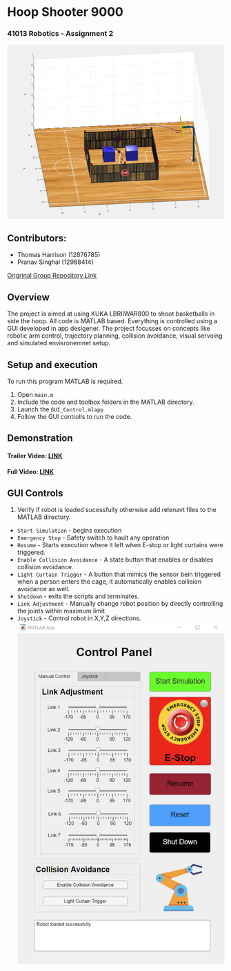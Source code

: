 # Hoop Shooter 9000 
### 41013 Robotics - Assignment 2 ###
![picture](Main.png)

## Contributors: ##
* Thomas Harrison (12876785) <br/>
* Pranav Singhal (12988414) <br/>

[Origrinal Group Repository Link](https://github.com/Pranavsinghal1/hoop-shooter-9000.git)

## Overview ##
The project is aimed at using KUKA LBRIIWAR800 to shoot basketballs in side the hoop. All code is MATLAB based. Everything is controlled using a GUI developed in app desigener. The project focusses on concepts like robotic arm control, trajectory planning, collision avoidance, visual servoing and simulated envisronemnet setup.

## Setup and execution ##
To run this program MATLAB is required.
1. Open ```main.m```
2. Include the code and toolbox folders in the MATLAB directory.
3. Launch the ```GUI_Control.mlapp```
4. Follow the GUI controlls to run the code.

## Demonstration ##
#### Trailer Video: [LINK](https://youtu.be/3fmOVUSD0oQ)
#### Full Video: [LINK](https://youtu.be/WoHQHrU4dg8)

## GUI Controls ##
1. Verify if robot is loaded sucessfully otherwise add relenavt files to the MATLAB directory.
* ```Start Simulation``` - begins execution
* ```Emergency Stop``` - Safety switch to hault any operation
* ```Resume``` - Starts execution where it left when E-stop or light curtains were triggered.
* ```Enable Collision Avoidance``` - A state button that enables or disables collision avoidance.
* ```Light Curtain Trigger``` - A button that mimics the sensor bein triggered when a person enters the cage, it automatically enables collision avoidance as well.
* ```Shutdown``` - exits the scripts and terminates.
* ```Link Adjustment``` - Manually change robot position by directly controlling the joints within maximum limit.
* ```Joystick``` - Control robot in X,Y,Z directions.
![picture](GUI.png)
